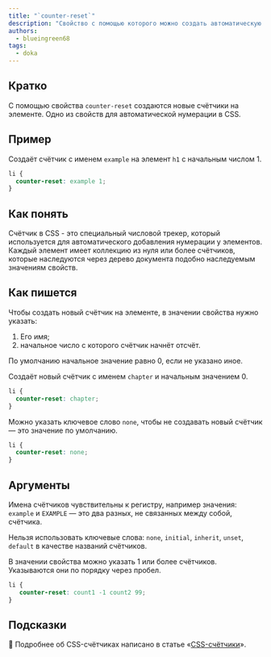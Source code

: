 ```yaml
---
title: "`counter-reset`"
description: "Свойство с помощью которого можно создать автоматическую нумерацию у элементов"
authors:
  - blueingreen68
tags:
  - doka
---
```


## Кратко

С помощью свойства `counter-reset` создаются новые счётчики на элементе.  Одно из свойств для автоматической нумерации в CSS.

## Пример

Создаёт счётчик с именем `example` на элемент `h1` с начальным числом 1.

```CSS
li {
  counter-reset: example 1;
}
```

## Как понять

Счётчик в CSS - это специальный числовой трекер, который используется для автоматического добавления нумерации у элементов. Каждый элемент имеет коллекцию из нуля или более счётчиков, которые наследуются через дерево документа подобно наследуемым значениям свойств.

## Как пишется

Чтобы создать новый счётчик на элементе, в значении свойства нужно указать:

1. Его имя;
1. начальное число с которого счётчик начнёт отсчёт.
  
По умолчанию начальное значение равно 0, если не указано иное.

Создаёт новый счётчик с именем `chapter` и начальным значением 0.

```CSS
li {
  counter-reset: chapter;
}
```

Можно указать ключевое слово `none`, чтобы не создавать новый счётчик — это значение по умолчанию.

```CSS
li {
  counter-reset: none;
}
```

## Аргументы

Имена счётчиков чувствительны к регистру, например значения: `example` и `EXAMPLE` — это два разных, не связанных между собой, счётчика.

Нельзя использовать ключевые слова: `none`, `initial`, `inherit`, `unset`, `default` в качестве названий счётчиков.

В значении свойства можно указать 1 или более счётчиков. Указываются они по порядку через пробел.

```CSS
li {
   counter-reset: count1 -1 count2 99;
}
```

## Подсказки

<article>

🎰 Подробнее об CSS-счётчиках написано в статье «[CSS-счётчики](/css/counters)».

</article>

